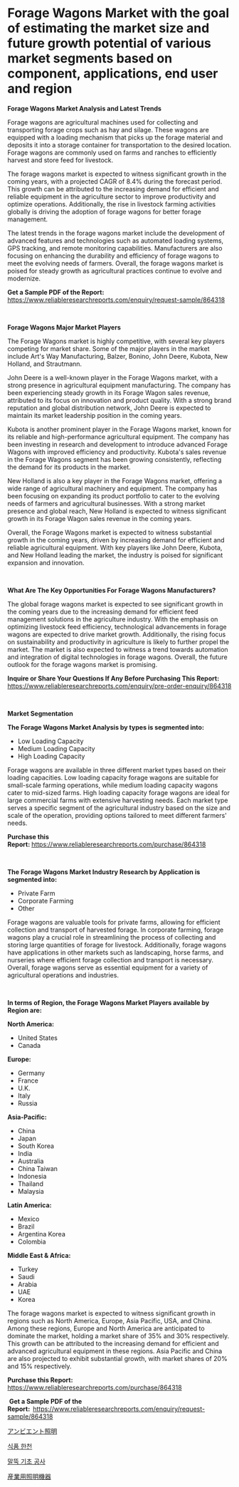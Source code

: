 <p><h1>Forage Wagons Market with the goal of estimating the market size and future growth potential of various market segments based on component, applications, end user and region</h1></p><p><strong>Forage Wagons Market Analysis and Latest Trends</strong></p>
<p><p>Forage wagons are agricultural machines used for collecting and transporting forage crops such as hay and silage. These wagons are equipped with a loading mechanism that picks up the forage material and deposits it into a storage container for transportation to the desired location. Forage wagons are commonly used on farms and ranches to efficiently harvest and store feed for livestock.</p><p>The forage wagons market is expected to witness significant growth in the coming years, with a projected CAGR of 8.4% during the forecast period. This growth can be attributed to the increasing demand for efficient and reliable equipment in the agriculture sector to improve productivity and optimize operations. Additionally, the rise in livestock farming activities globally is driving the adoption of forage wagons for better forage management.</p><p>The latest trends in the forage wagons market include the development of advanced features and technologies such as automated loading systems, GPS tracking, and remote monitoring capabilities. Manufacturers are also focusing on enhancing the durability and efficiency of forage wagons to meet the evolving needs of farmers. Overall, the forage wagons market is poised for steady growth as agricultural practices continue to evolve and modernize.</p></p>
<p><strong>Get a Sample PDF of the Report:&nbsp;</strong> <a href="https://www.reliableresearchreports.com/enquiry/request-sample/864318">https://www.reliableresearchreports.com/enquiry/request-sample/864318</a></p>
<p>&nbsp;</p>
<p><strong>Forage Wagons Major Market Players</strong></p>
<p><p>The Forage Wagons market is highly competitive, with several key players competing for market share. Some of the major players in the market include Art's Way Manufacturing, Balzer, Bonino, John Deere, Kubota, New Holland, and Strautmann. </p><p>John Deere is a well-known player in the Forage Wagons market, with a strong presence in agricultural equipment manufacturing. The company has been experiencing steady growth in its Forage Wagon sales revenue, attributed to its focus on innovation and product quality. With a strong brand reputation and global distribution network, John Deere is expected to maintain its market leadership position in the coming years.</p><p>Kubota is another prominent player in the Forage Wagons market, known for its reliable and high-performance agricultural equipment. The company has been investing in research and development to introduce advanced Forage Wagons with improved efficiency and productivity. Kubota's sales revenue in the Forage Wagons segment has been growing consistently, reflecting the demand for its products in the market.</p><p>New Holland is also a key player in the Forage Wagons market, offering a wide range of agricultural machinery and equipment. The company has been focusing on expanding its product portfolio to cater to the evolving needs of farmers and agricultural businesses. With a strong market presence and global reach, New Holland is expected to witness significant growth in its Forage Wagon sales revenue in the coming years.</p><p>Overall, the Forage Wagons market is expected to witness substantial growth in the coming years, driven by increasing demand for efficient and reliable agricultural equipment. With key players like John Deere, Kubota, and New Holland leading the market, the industry is poised for significant expansion and innovation.</p></p>
<p>&nbsp;</p>
<p><strong>What Are The Key Opportunities For Forage Wagons Manufacturers?</strong></p>
<p><p>The global forage wagons market is expected to see significant growth in the coming years due to the increasing demand for efficient feed management solutions in the agriculture industry. With the emphasis on optimizing livestock feed efficiency, technological advancements in forage wagons are expected to drive market growth. Additionally, the rising focus on sustainability and productivity in agriculture is likely to further propel the market. The market is also expected to witness a trend towards automation and integration of digital technologies in forage wagons. Overall, the future outlook for the forage wagons market is promising.</p></p>
<p><strong>Inquire or Share Your Questions If Any Before Purchasing This Report:</strong> <a href="https://www.reliableresearchreports.com/enquiry/pre-order-enquiry/864318">https://www.reliableresearchreports.com/enquiry/pre-order-enquiry/864318</a></p>
<p>&nbsp;</p>
<p><strong>Market Segmentation</strong></p>
<p><strong>The Forage Wagons Market Analysis by types is segmented into:</strong></p>
<p><ul><li>Low Loading Capacity</li><li>Medium Loading Capacity</li><li>High Loading Capacity</li></ul></p>
<p><p>Forage wagons are available in three different market types based on their loading capacities. Low loading capacity forage wagons are suitable for small-scale farming operations, while medium loading capacity wagons cater to mid-sized farms. High loading capacity forage wagons are ideal for large commercial farms with extensive harvesting needs. Each market type serves a specific segment of the agricultural industry based on the size and scale of the operation, providing options tailored to meet different farmers' needs.</p></p>
<p><strong>Purchase this Report:&nbsp;</strong><a href="https://www.reliableresearchreports.com/purchase/864318">https://www.reliableresearchreports.com/purchase/864318</a></p>
<p>&nbsp;</p>
<p><strong>The Forage Wagons Market Industry Research by Application is segmented into:</strong></p>
<p><ul><li>Private Farm</li><li>Corporate Farming</li><li>Other</li></ul></p>
<p><p>Forage wagons are valuable tools for private farms, allowing for efficient collection and transport of harvested forage. In corporate farming, forage wagons play a crucial role in streamlining the process of collecting and storing large quantities of forage for livestock. Additionally, forage wagons have applications in other markets such as landscaping, horse farms, and nurseries where efficient forage collection and transport is necessary. Overall, forage wagons serve as essential equipment for a variety of agricultural operations and industries.</p></p>
<p>&nbsp;</p>
<p><strong>In terms of Region, the Forage Wagons Market Players available by Region are:</strong></p>
<p>
    <p> <strong> North America: </strong>
        <ul>
            <li>United States</li>
            <li>Canada</li>
        </ul>
        </p> 
    <p> <strong> Europe: </strong>
        <ul>
            <li>Germany</li>
            <li>France</li>
            <li>U.K.</li>
            <li>Italy</li>
            <li>Russia</li>
        </ul>
        </p> 
    <p> <strong> Asia-Pacific: </strong>
        <ul>
            <li>China</li>
            <li>Japan</li>
            <li>South Korea</li>
            <li>India</li>
            <li>Australia</li>
            <li>China Taiwan</li>
            <li>Indonesia</li>
            <li>Thailand</li>
            <li>Malaysia</li>
        </ul>
        </p> 
    <p> <strong> Latin America: </strong>
        <ul>
            <li>Mexico</li>
            <li>Brazil</li>
            <li>Argentina Korea</li>
            <li>Colombia</li>
        </ul>
        </p> 
    <p> <strong> Middle East & Africa: </strong>
        <ul>
            <li>Turkey</li>
            <li>Saudi</li>
            <li>Arabia</li>
            <li>UAE</li>
            <li>Korea</li>
        </ul>
    </p>
    </p>
<p><p>The forage wagons market is expected to witness significant growth in regions such as North America, Europe, Asia Pacific, USA, and China. Among these regions, Europe and North America are anticipated to dominate the market, holding a market share of 35% and 30% respectively. This growth can be attributed to the increasing demand for efficient and advanced agricultural equipment in these regions. Asia Pacific and China are also projected to exhibit substantial growth, with market shares of 20% and 15% respectively.</p></p>
<p><strong>Purchase this Report: </strong><a href="https://www.reliableresearchreports.com/purchase/864318">https://www.reliableresearchreports.com/purchase/864318</a></p>
<p>&nbsp;<strong>Get a Sample PDF of the Report:&nbsp;&nbsp;</strong><a href="https://www.reliableresearchreports.com/enquiry/request-sample/864318">https://www.reliableresearchreports.com/enquiry/request-sample/864318</a></p>
<p><strong></strong></p>
<p><p><a href="https://medium.com/@presleymertz2021/%E3%82%A2%E3%83%B3%E3%83%93%E3%82%A8%E3%83%B3%E3%83%88%E3%83%A9%E3%82%A4%E3%83%86%E3%82%A3%E3%83%B3%E3%82%B0%E5%B8%82%E5%A0%B4%E3%83%AC%E3%83%9D%E3%83%BC%E3%83%88%E3%81%AF-%E3%81%93%E3%81%AE%E5%B8%82%E5%A0%B4%E3%81%AE%E6%9C%80%E6%96%B0%E3%81%AE%E3%83%88%E3%83%AC%E3%83%B3%E3%83%89%E3%81%A8%E6%88%90%E9%95%B7%E6%A9%9F%E4%BC%9A%E3%82%92%E6%98%8E%E3%82%89%E3%81%8B%E3%81%AB%E3%81%97%E3%81%A6%E3%81%84%E3%81%BE%E3%81%99-7bf016fde148">アンビエント照明</a></p><p><a href="https://medium.com/@duttgfgzg7325/%EC%8B%9D%ED%92%88-%EC%95%84%EA%B0%80%EB%A5%BC%EC%8B%9C%EC%9E%A5-%EC%9C%A0%ED%98%95-%EC%9D%91%EC%9A%A9-%EB%B0%8F-%EC%A7%80%EB%A6%AC%EC%97%90-%EB%94%B0%EB%A5%B8-%ED%8F%AC%EA%B4%84%EC%A0%81%EC%9D%B8-%ED%8F%89%EA%B0%80-26d4d00a96a8">식품 한천</a></p><p><a href="https://medium.com/@sherrillcrooksxa8i18ucf2m/%ED%8C%8C%EC%9D%BC-%EA%B8%B0%EC%B4%88-%EA%B1%B4%EC%84%A4-%EC%8B%9C%EC%9E%A5-%EC%8B%9C%EC%9E%A5-cagr-%EC%8B%9C%EC%9E%A5-%EB%8F%99%ED%96%A5-%EB%B0%8F-%EC%84%B1%EC%9E%A5-%EC%A0%84%EB%9E%B5%EC%97%90-%EB%8C%80%ED%95%9C-%ED%86%B5%EC%B0%B0%EB%A0%A5-84bb5255d928">말뚝 기초 공사</a></p><p><a href="https://medium.com/@presleymertz2021/%E7%94%A3%E6%A5%AD%E7%94%A8%E7%85%A7%E6%98%8E%E8%A8%AD%E5%82%99%E5%B8%82%E5%A0%B4-%E7%A8%AE%E9%A1%9E-%E7%94%A8%E9%80%94-%E3%81%8A%E3%82%88%E3%81%B3%E5%9C%B0%E7%90%86%E3%81%AB%E3%82%88%E3%82%8B%E5%8C%85%E6%8B%AC%E7%9A%84%E3%81%AA%E8%A9%95%E4%BE%A1-f855a0c0fc7d">産業用照明機器</a></p></p>